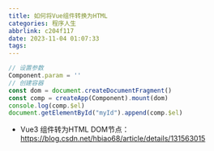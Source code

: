 ```yaml
---
title: 如何将Vue组件转换为HTML
categories: 程序人生
abbrlink: c204f117
date: 2023-11-04 01:07:33
tags:
---
```


```js
// 设置参数
Component.param = ''
// 创建容器
const dom = document.createDocumentFragment()
const comp = createApp(Component).mount(dom)
console.log(comp.$el)
document.getElementById("myId").append(comp.$el)
```

- Vue3 组件转为HTML DOM节点：https://blog.csdn.net/hbiao68/article/details/131563015